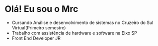 <h1> Olá! Eu sou o Mrc </h1>

- Cursando Análise e desenvolvimento de sistemas no Cruzeiro do Sul Virtual(Primeiro semestre)
- Trabalho com assistência de hardware e software na Eixo SP
- Front End Developer JR
